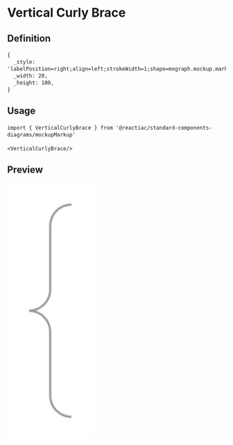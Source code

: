# Vertical Curly Brace

## Definition

```
{
  _style: 'labelPosition=right;align=left;strokeWidth=1;shape=mxgraph.mockup.markup.curlyBrace;html=1;shadow=0;dashed=0;strokeColor=#999999;direction=north;',
  _width: 20,
  _height: 100,
}
```

## Usage

```
import { VerticalCurlyBrace } from '@reactiac/standard-components-diagrams/mockupMarkup'

<VerticalCurlyBrace/>
```

## Preview

<img src="./vertical-curly-brace.png" width="200"/>
